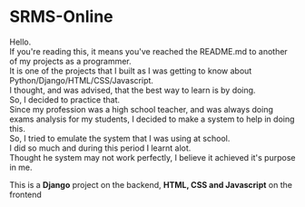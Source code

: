 # SRMS-Online
Hello.<br>
If you're reading this, it means you've reached the README.md to another of my projects as a programmer.<br>
It is one of the projects that I built as I was getting to know about Python/Django/HTML/CSS/Javascript.<br>
I thought, and was advised, that the best way to learn is by doing.<br>
So, I decided to practice that.<br>
Since my profession was a high school teacher, and was always doing exams analysis for my students, I decided to make a system to help in doing this.<br>
So, I tried to emulate the system that I was using at school.<br>
I did so much and during this period I learnt alot.<br>
Thought he system may not work perfectly, I believe it achieved it's purpose in me.<br>

This is a <b>Django</b> project on the backend, <b>HTML, CSS and Javascript</b> on the frontend<br>

